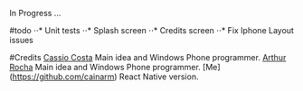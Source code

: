 In Progress ...

#todo
⋅⋅* Unit tests
⋅⋅* Splash screen
⋅⋅* Credits screen
⋅⋅* Fix Iphone Layout issues

#Credits
[Cassio Costa](https://github.com/cassiocosta) Main idea and Windows Phone programmer.
[Arthur Rocha](https://github.com/zionix357) Main idea and Windows Phone programmer.
[Me] (https://github.com/cainarm) React Native version.


